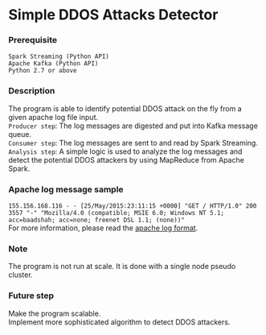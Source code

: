 # Simple DDOS Attacks Detector

### Prerequisite
```Spark Streaming (Python API)```  
```Apache Kafka (Python API)```   
```Python 2.7 or above``` 

### Description
The program is able to identify potential DDOS attack on the fly from a given apache log file input.  
```Producer step```: The log messages are digested and put into Kafka message queue.  
```Consumer step```: The log messages are sent to and read by Spark Streaming.  
```Analysis step```: A simple logic is used to analyze the log messages and detect the potential DDOS attackers by using MapReduce from Apache Spark.

### Apache log message sample 
```155.156.168.116 - - [25/May/2015:23:11:15 +0000] "GET / HTTP/1.0" 200 3557 "-" "Mozilla/4.0 (compatible; MSIE 6.0; Windows NT 5.1; acc=baadshah; acc=none; freenet DSL 1.1; (none))"```  
For more information, please read the [apache log format](https://httpd.apache.org/docs/2.2/logs.html).

### Note
The program is not run at scale. It is done with a single node pseudo cluster. 

### Future step
Make the program scalable.  
Implement more sophisticated algorithm to detect DDOS attackers. 
